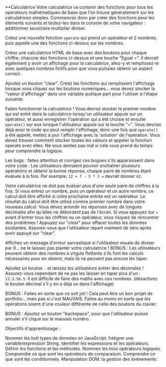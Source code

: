 **Calculatrice
Votre calculatrice va contenir des fonctions pour tous les opérateurs mathématiques de base que l'on trouve généralement sur les calculatrices simples. Commencez donc par créer des fonctions pour les éléments suivants et testez-les dans la console de votre navigateur : additionner soustraire multiplier diviser.

Créez une nouvelle fonction `operate` qui prend un opérateur et 2 nombres, puis appelle une des fonctions ci-dessus sur les nombres.

Créez une calculatrice HTML de base avec des boutons pour chaque chiffre, chacune des fonctions ci-dessus et une touche "Egual =". Il devrait également y avoir un affichage pour la calculatrice, allez-y et remplissez-le avec quelques nombres fictifs pour que vous puissiez obtenir un aspect correct.

Ajoutez un bouton "clear". Créez les fonctions qui remplissent l'affichage lorsque vous cliquez sur les boutons numériques... vous devez stocker la "valeur d'affichage" dans une variable quelque part pour l'utiliser à l'étape suivante.

Faites fonctionner la calculatrice ! Vous devrez stocker le premier nombre qui est entré dans la calculatrice lorsqu'un utilisateur appuie sur un opérateur, et aussi enregistrer l'opération qui a été choisie et ensuite `operate()` sur eux lorsque l'utilisateur appuie sur la touche "=". Vous devriez déjà avoir le code qui peut remplir l'affichage, donc une fois que `operate()` a été appelé, mettez à jour l'affichage avec la 'solution' de l'opération. Vous devez trouver comment stocker toutes les valeurs et appeler la fonction operate avec elles. Ne vous sentez pas mal si cela vous prend du temps pour comprendre la logique.

Les bugs : faites attention et corrigez ces bogues s'ils apparaissent dans votre code : Les utilisateurs devraient pouvoir enchaîner plusieurs opérations et obtenir la bonne réponse, chaque paire de nombres étant évaluée à la fois. Par exemple, `12 + 7 - 5 * 3 =` devrait donner `42`.

Votre calculatrice ne doit pas évaluer plus d'une seule paire de chiffres à la fois. Si vous entrez un nombre, puis un opérateur et un autre nombre, ce calcul doit être affiché si votre prochaine entrée est un opérateur. Le résultat du calcul doit être utilisé comme premier nombre dans votre nouveau calcul. Vous devez arrondir les réponses avec de longues décimales afin qu'elles ne débordent pas de l'écran. Si vous appuyez sur `=` avant d'entrer tous les chiffres ou un opérateur, vous risquez de rencontrer des problèmes ! Appuyez sur "clear" pour effacer toutes les données existantes. Assurez-vous que l'utilisateur repart vraiment de zéro après avoir appuyé sur "clear".

Affichez un message d'erreur sarcastique si l'utilisateur essaie de diviser par 0... ne le laissez pas planter votre calculatrice ! BONUS : Les utilisateurs peuvent obtenir des nombres à virgule flottante s'ils font les calculs nécessaires pour en obtenir, mais ils ne peuvent pas encore les taper.

Ajoutez un bouton `.` et laissez les utilisateurs entrer des décimales ! Assurez-vous cependant de ne pas les laisser en taper plus d'un : `12.3.56.5`. Il est difficile de faire des maths avec ces nombres. (désactivez le bouton décimal s'il y en a déjà un dans l'affichage)

BONUS : Faites en sorte que ce soit joli ! Cela peut être un bon projet de portfolio... mais pas si c'est MAUVAIS. Faites au moins en sorte que les opérations soient d'une couleur différente de celle des boutons du clavier.

BONUS : Ajoutez un bouton "backspace", pour que l'utilisateur puisse annuler s'il clique sur le mauvais numéro.

Objectifs d'apprentissage :

Nommer les huit types de données en JavaScript. Intégrer une variable/expression String. Identifier les expressions et les opérateurs. Définir les fonctions et les méthodes. Nommez les trois opérateurs logiques. Comprendre ce que sont les opérateurs de comparaison. Comprendre ce que sont les conditionnels. Manipulation DOM. la gestion des événements .
